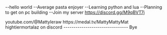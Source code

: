 --hello world
--Average pasta enjoyer
--Learning python and lua
--Planning to get on pc building
--Join my server https://discord.gg/M9qBVT7j

<My Socials>
youtube.com/@MattyIeraw
https://medal.tv/MattyMattyMat
hightiermortalaz on discord
--------------------------------
Bye
